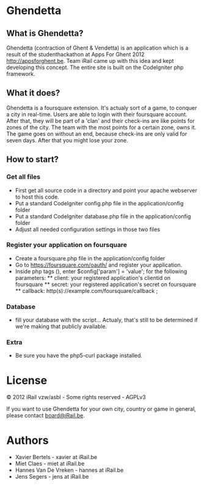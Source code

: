 # Ghendetta

## What is Ghendetta?

Ghendetta (contraction of Ghent & Vendetta) is an application which is a result of the studenthackathon at Apps For Ghent 2012 <http://appsforghent.be>. Team iRail came up with this idea and kept developing this concept. The entire site is built on the CodeIgniter php framework.

## What it does?

Ghendetta is a foursquare extension. It's actualy sort of a game, to conquer a city in real-time. Users are able to login with their foursquare account. After that, they will be part of a 'clan' and their check-ins are like points for zones of the city. The team with the most points for a certain zone, owns it. The game goes on without an end, because check-ins are only valid for seven days. After that you might lose your zone.

## How to start?

### Get all files

* First get all source code in a directory and point your apache webserver to host this code.
* Put a standard CodeIgniter config.php file in the application/config folder
* Put a standard CodeIgniter database.php file in the application/config folder
* Adjust all needed configuration settings in those two files

### Register your application on foursquare

* Create a foursquare.php file in the application/config folder
* Go to <https://foursquare.com/oauth/> and register your application.
* Inside php tags (<?php ?>), enter $config['param'] = 'value'; for the following parameters:
** client: your registered application's clientid on foursquare
** secret: your registered application's secret on foursquare
** callback: http(s)://example.com/foursquare/callback ;

### Database

* fill your database with the script... Actualy, that's still to be determined if we're making that publicly available.

### Extra

* Be sure you have the php5-curl package installed.

# License

© 2012 iRail vzw/asbl - Some rights reserved - AGPLv3

If you want to use Ghendetta for your own city, country or game in general, please contact board@iRail.be.

# Authors

* Xavier Bertels - xavier at iRail.be
* Miet Claes - miet at iRail.be
* Hannes Van De Vreken - hannes at iRail.be
* Jens Segers - jens at iRail.be
